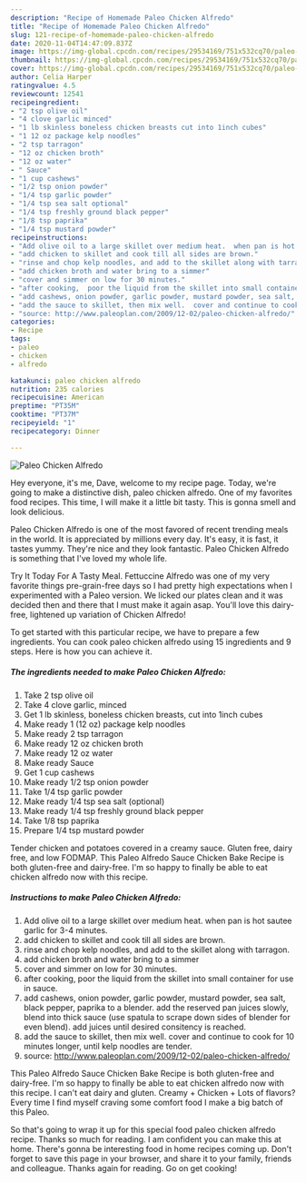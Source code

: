 ```yaml
---
description: "Recipe of Homemade Paleo Chicken Alfredo"
title: "Recipe of Homemade Paleo Chicken Alfredo"
slug: 121-recipe-of-homemade-paleo-chicken-alfredo
date: 2020-11-04T14:47:09.837Z
image: https://img-global.cpcdn.com/recipes/29534169/751x532cq70/paleo-chicken-alfredo-recipe-main-photo.jpg
thumbnail: https://img-global.cpcdn.com/recipes/29534169/751x532cq70/paleo-chicken-alfredo-recipe-main-photo.jpg
cover: https://img-global.cpcdn.com/recipes/29534169/751x532cq70/paleo-chicken-alfredo-recipe-main-photo.jpg
author: Celia Harper
ratingvalue: 4.5
reviewcount: 12541
recipeingredient:
- "2 tsp olive oil"
- "4 clove garlic minced"
- "1 lb skinless boneless chicken breasts cut into 1inch cubes"
- "1 12 oz package kelp noodles"
- "2 tsp tarragon"
- "12 oz chicken broth"
- "12 oz water"
- " Sauce"
- "1 cup cashews"
- "1/2 tsp onion powder"
- "1/4 tsp garlic powder"
- "1/4 tsp sea salt optional"
- "1/4 tsp freshly ground black pepper"
- "1/8 tsp paprika"
- "1/4 tsp mustard powder"
recipeinstructions:
- "Add olive oil to a large skillet over medium heat.  when pan is hot sautee garlic for 3-4 minutes."
- "add chicken to skillet and cook till all sides are brown."
- "rinse and chop kelp noodles, and add to the skillet along with tarragon."
- "add chicken broth and water bring to a simmer"
- "cover and simmer on low for 30 minutes."
- "after cooking,  poor the liquid from the skillet into small container for use in sauce."
- "add cashews, onion powder, garlic powder, mustard powder, sea salt, black pepper, paprika to a blender.  add the reserved pan juices slowly, blend into thick sauce (use spatula to scrape down sides of blender for even blend). add juices until desired consitency is reached."
- "add the sauce to skillet, then mix well.  cover and continue to cook for 10 minutes longer, until kelp noodles are tender."
- "source: http://www.paleoplan.com/2009/12-02/paleo-chicken-alfredo/"
categories:
- Recipe
tags:
- paleo
- chicken
- alfredo

katakunci: paleo chicken alfredo 
nutrition: 235 calories
recipecuisine: American
preptime: "PT35M"
cooktime: "PT37M"
recipeyield: "1"
recipecategory: Dinner

---
```



![Paleo Chicken Alfredo](https://img-global.cpcdn.com/recipes/29534169/751x532cq70/paleo-chicken-alfredo-recipe-main-photo.jpg)

Hey everyone, it's me, Dave, welcome to my recipe page. Today, we're going to make a distinctive dish, paleo chicken alfredo. One of my favorites food recipes. This time, I will make it a little bit tasty. This is gonna smell and look delicious.

Paleo Chicken Alfredo is one of the most favored of recent trending meals in the world. It is appreciated by millions every day. It's easy, it is fast, it tastes yummy. They're nice and they look fantastic. Paleo Chicken Alfredo is something that I've loved my whole life.

Try It Today For A Tasty Meal. Fettuccine Alfredo was one of my very favorite things pre-grain-free days so I had pretty high expectations when I experimented with a Paleo version. We licked our plates clean and it was decided then and there that I must make it again asap. You&#39;ll love this dairy-free, lightened up variation of Chicken Alfredo!


To get started with this particular recipe, we have to prepare a few ingredients. You can cook paleo chicken alfredo using 15 ingredients and 9 steps. Here is how you can achieve it.

<!--inarticleads1-->

##### The ingredients needed to make Paleo Chicken Alfredo:

1. Take 2 tsp olive oil
1. Take 4 clove garlic, minced
1. Get 1 lb skinless, boneless chicken breasts, cut into 1inch cubes
1. Make ready 1 (12 oz) package kelp noodles
1. Make ready 2 tsp tarragon
1. Make ready 12 oz chicken broth
1. Make ready 12 oz water
1. Make ready  Sauce
1. Get 1 cup cashews
1. Make ready 1/2 tsp onion powder
1. Take 1/4 tsp garlic powder
1. Make ready 1/4 tsp sea salt (optional)
1. Make ready 1/4 tsp freshly ground black pepper
1. Take 1/8 tsp paprika
1. Prepare 1/4 tsp mustard powder


Tender chicken and potatoes covered in a creamy sauce. Gluten free, dairy free, and low FODMAP. This Paleo Alfredo Sauce Chicken Bake Recipe is both gluten-free and dairy-free. I&#39;m so happy to finally be able to eat chicken alfredo now with this recipe. 

<!--inarticleads2-->

##### Instructions to make Paleo Chicken Alfredo:

1. Add olive oil to a large skillet over medium heat.  when pan is hot sautee garlic for 3-4 minutes.
1. add chicken to skillet and cook till all sides are brown.
1. rinse and chop kelp noodles, and add to the skillet along with tarragon.
1. add chicken broth and water bring to a simmer
1. cover and simmer on low for 30 minutes.
1. after cooking,  poor the liquid from the skillet into small container for use in sauce.
1. add cashews, onion powder, garlic powder, mustard powder, sea salt, black pepper, paprika to a blender.  add the reserved pan juices slowly, blend into thick sauce (use spatula to scrape down sides of blender for even blend). add juices until desired consitency is reached.
1. add the sauce to skillet, then mix well.  cover and continue to cook for 10 minutes longer, until kelp noodles are tender.
1. source: http://www.paleoplan.com/2009/12-02/paleo-chicken-alfredo/


This Paleo Alfredo Sauce Chicken Bake Recipe is both gluten-free and dairy-free. I&#39;m so happy to finally be able to eat chicken alfredo now with this recipe. I can&#39;t eat dairy and gluten. Creamy + Chicken + Lots of flavors? Every time I find myself craving some comfort food I make a big batch of this Paleo. 

So that's going to wrap it up for this special food paleo chicken alfredo recipe. Thanks so much for reading. I am confident you can make this at home. There's gonna be interesting food in home recipes coming up. Don't forget to save this page in your browser, and share it to your family, friends and colleague. Thanks again for reading. Go on get cooking!
